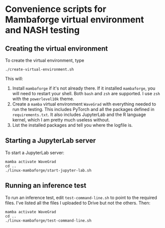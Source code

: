# Convenience scripts for Mambaforge virtual environment and NASH testing

## Creating the virtual environment
To create the virtual environment, type

```
./create-virtual-environment.sh
```

This will:

1. Install `mambaforge` if it's not already there. If it installed `mambaforge`, you will
need to restart your shell. Both `bash` and `zsh` are supported. I use `zsh` with the
`powerlevel10k` theme.
2. Create a `mamba` virtual environment `WaveGrad` with everything needed to run the testing.
This includes PyTorch and all the packages defined in `requirements.txt`. It also
includes JupyterLab and the R language kernel, which I am pretty much useless without.
3. List the installed packages and tell you where the logfile is.

## Starting a JupyterLab server
To start a JupyterLab server:

```
mamba activate WaveGrad
cd ..
./linux-mambaforge/start-jupyter-lab.sh
```

## Running an inference test
To run an inference test, edit `test-command-line.sh` to point to the required files. I've listed all the files I uploaded to Drive but not the
others. Then:

```
mamba activate WaveGrad
cd ..
./linux-mambaforge/test-command-line.sh
```
